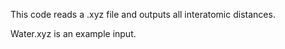 
This code reads a .xyz file and outputs all interatomic distances.

Water.xyz is an example input.
